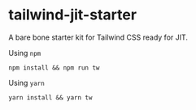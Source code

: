 # tailwind-jit-starter
A bare bone starter kit for Tailwind CSS ready for JIT.

Using `npm`

```
npm install && npm run tw
```

Using `yarn`
```
yarn install && yarn tw
```
